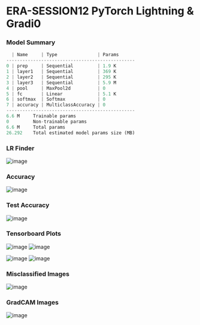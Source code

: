 # ERA-SESSION12 PyTorch Lightning &amp; Gradi0

### Model Summary
```python
  | Name     | Type               | Params
------------------------------------------------
0 | prep     | Sequential         | 1.9 K 
1 | layer1   | Sequential         | 369 K 
2 | layer2   | Sequential         | 295 K 
3 | layer3   | Sequential         | 5.9 M 
4 | pool     | MaxPool2d          | 0     
5 | fc       | Linear             | 5.1 K 
6 | softmax  | Softmax            | 0     
7 | accuracy | MulticlassAccuracy | 0     
------------------------------------------------
6.6 M     Trainable params
0         Non-trainable params
6.6 M     Total params
26.292    Total estimated model params size (MB)
```

### LR Finder
![image](https://github.com/RaviNaik/ERA-SESSION12/assets/23289802/bfbffdb8-614d-48c0-bff7-3acf71213b76)

### Accuracy
![image](https://github.com/RaviNaik/ERA-SESSION12/assets/23289802/47d4b1da-2573-4022-b6b4-05d1f93d5757)

### Test Accuracy
![image](https://github.com/RaviNaik/ERA-SESSION12/assets/23289802/a0959618-17c8-4ada-980f-6dc7ba76eb61)

### Tensorboard Plots
![image](https://github.com/RaviNaik/ERA-SESSION12/assets/23289802/6337fc11-67c0-4039-a0b5-8238a0307eca)
![image](https://github.com/RaviNaik/ERA-SESSION12/assets/23289802/78f2b7ad-b781-4009-8356-15a6ff512896)

![image](https://github.com/RaviNaik/ERA-SESSION12/assets/23289802/da4141b3-b13f-4390-9e24-519c8ac0f5b8)
![image](https://github.com/RaviNaik/ERA-SESSION12/assets/23289802/d30ea859-6bb5-469c-9097-bc198595309f)

### Misclassified Images
![image](https://github.com/RaviNaik/ERA-SESSION12/assets/23289802/75494f70-a533-4a70-8c11-ef4c63fce21b)

### GradCAM Images
![image](https://github.com/RaviNaik/ERA-SESSION12/assets/23289802/4d2a75fa-3902-4839-a32a-bbfec4ef72ba)









